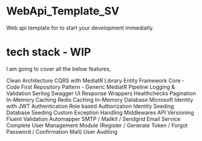 # WebApi_Template_SV

Web api template for to start your development immediatly.


# tech stack - WIP

I am going to cover all the below features,


 Clean Architecture
 CQRS with MediatR Library
 Entity Framework Core - Code First
 Repository Pattern - Generic
 MediatR Pipeline Logging & Validation
 Serilog
 Swagger UI
 Response Wrappers
 Healthchecks
 Pagination
 In-Memory Caching
 Redis Caching
 In-Memory Database
 Microsoft Identity with JWT Authentication
 Role based Authorization
 Identity Seeding
 Database Seeding
 Custom Exception Handling Middlewares
 API Versioning
 Fluent Validation
 Automapper
 SMTP / Mailkit / Sendgrid Email Service
 Complete User Management Module (Register / Generate Token / Forgot Password / Confirmation Mail)
 User Auditing
 
 
 
